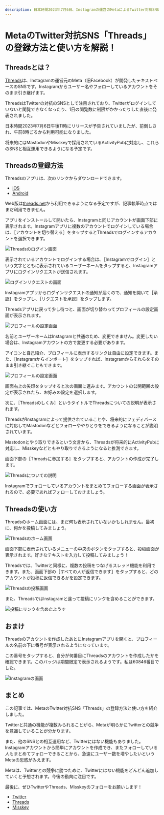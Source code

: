```yaml
---
description: 日本時間2023年7月6日、Instagramの運営のMetaによるTwitter対抗SNS「Threads」がリリースされました。この記事では、Threadsの登録方法や使い方を画像付きで分かりやすく解説します。
---
```

# MetaのTwitter対抗SNS「Threads」の登録方法と使い方を解説！

## Threadsとは？

[Threads](https://www.threads.net/)は、Instagramの運営元のMeta（旧Facebook）が開発したテキストベースのSNSです。Instagramからユーザー名やフォローしているアカウントをそのまま引き継げます。

ThreadsはTwitterの対抗のSNSとして注目されており、Twitterがログインしていないと閲覧できなくなったり、1日の閲覧数に制限がかかったりした直後に発表されました。

日本時間2023年7月6日午後11時にリリースが予告されていましたが、前倒しされ、午前8時ごろから利用可能になりました。

将来的にはMastodonやMisskeyで採用されているActivityPubに対応し、これらのSNSと相互運用できるようになる予定です。

## Threadsの登録方法

Threadsのアプリは、次のリンクからダウンロードできます。

- [iOS](https://apps.apple.com/us/app/threads-an-instagram-app/id6446901002)
- [Android](https://play.google.com/store/apps/details?id=com.instagram.barcelona)

Web版は[threads.net](https://www.threads.net/)から利用できるようになる予定ですが、記事執筆時点ではまだ利用できません。

アプリをインストールして開いたら、Instagramと同じアカウントが画面下部に表示されます。Instagramアプリに複数のアカウントでログインしている場合は、［アカウントを切り替える］をタップするとThreadsでログインするアカウントを選択できます。

![Threadsのログイン画面](Screenshot_20230706-091527.png)

表示されているアカウントでログインする場合は、［Instagramでログイン］という文字とともに表示されているユーザーネームをタップすると、Instagramアプリにログインリクエストが送信されます。

![ログインリクエストの画面](Screenshot_20230706-092427.png)

Instagramアプリからログインリクエストの通知が届くので、通知を開いて［承認］をタップし、［リクエストを承認］をタップします。

Threadsアプリに戻って少し待つと、画面が切り替わってプロフィールの設定画面が表示されます。

![プロフィールの設定画面](F0TvXtzaIAEiF9w.jpg)

名前とユーザーネームはInstagramと共通のため、変更できません。変更したい場合は、Instagramアカウントの方で変更する必要があります。

アイコンと自己紹介、プロフィールに表示するリンクは自由に設定できます。また、［Instagramからインポート］をタップすれば、Instagramからそれらをそのまま引き継ぐこともできます。

![プロフィールの設定画面](F0TvYTWaIAEj5Gx.jpg)

画面右上の矢印をタップすると次の画面に進みます。アカウントの公開範囲の設定が表示されたら、お好みの設定を選択します。

次に、［Threadsのしくみ］というタイトルでThreadsについての説明が表示されます。

ThreadsがInstagramによって提供されていることや、将来的にフェディバースに対応してMastodonなどとフォローややりとりをできるようになることが説明されています。

Mastodonとやり取りできるという文言から、Threadsが将来的にActivityPubに対応し、Misskeyなどともやり取りできるようになると推測できます。

画面下部の［Threadsに参加する］をタップすると、アカウントの作成が完了します。

![Threadsについての説明](F0TwMdKaIAAI7Yk.jpg)

Instagramでフォローしているアカウントをまとめてフォローする画面が表示されるので、必要であればフォローしておきましょう。

## Threadsの使い方

Threadsのホーム画面には、まだ何も表示されていないかもしれません。最初に、何かを投稿してみましょう。

![Threadsのホーム画面](Screenshot_20230706-093431.png)

画面下部に表示されているメニューの中央のボタンをタップすると、投稿画面が表示されます。好きなテキストを入力して投稿してみましょう！

Threadsでは、Twitterと同様に、複数の投稿をつなげるスレッド機能を利用できます。また、画面下部の［すべての人が返信できます］をタップすると、どのアカウントが投稿に返信できるかを設定できます。

![Threadsの投稿画面](F0Tw1ykacAEsmZk.jpg)

また、ThreadsではInstagramと違って投稿にリンクを含めることができます。

![投稿にリンクを含めたようす](F0Tw3SLaMAAzUW1.jpg)

## おまけ

Threadsのアカウントを作成したあとにInstagramアプリを開くと、プロフィールの名前の下に番号が表示されるようになっています。

この番号をタップすると、自分が何番目にThreadsのアカウントを作成したかを確認できます。このバッジは期間限定で表示されるようです。私は60846番目でした。

![Instagramの画面](F0Ty2JYaIAE9Apr.jpg)

## まとめ

この記事では、MetaのTwitter対抗SNS「Threads」の登録方法と使い方を紹介しました。

Twitterと共通の機能が複数みられることがら、Metaが明らかにTwitterとの競争を意識していることが分かります。

また、他のSNSとの相互運用など、Twitterにはない機能もありました。Instagramアカウントから簡単にアカウントを作成でき、またフォローしている人もまとめてフォローできることから、急速にユーザー数を増やしたいというMetaの思惑がみえます。

Metaは、Twitterとの競争に勝つために、Twitterにはない機能をどんどん追加していくと予想されます。今後の動向に注目です。

最後に、ぜひTwitterやThreads、Misskeyのフォローをお願いします！

- [Twitter](https://twitter.com/keita_roboin)
- [Threads](https://www.threads.net/@keita_roboin)
- [Misskey](https://misskey.io/@roboin)
